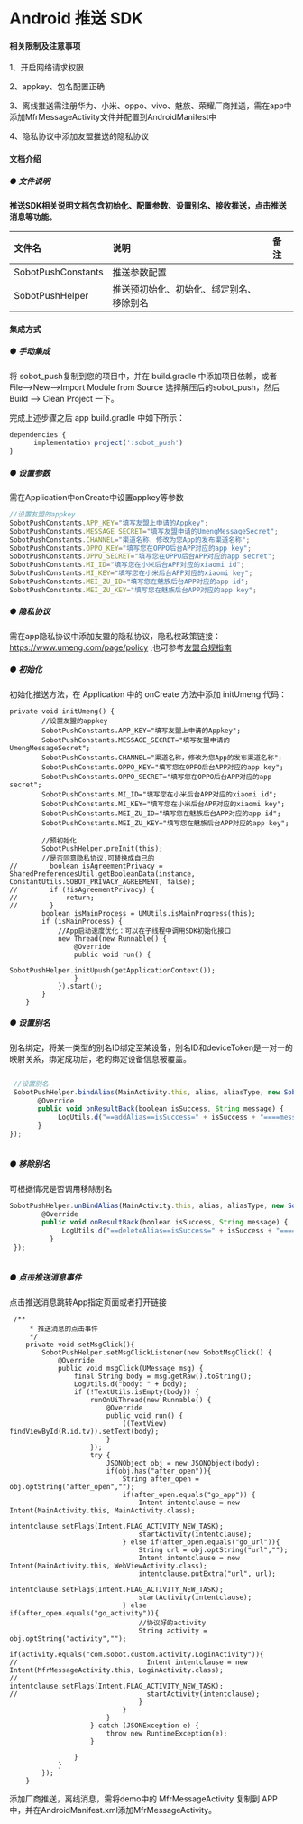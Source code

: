 # Android 推送 SDK

#### 相关限制及注意事项

1、开启网络请求权限

2、appkey、包名配置正确

3、离线推送需注册华为、小米、oppo、vivo、魅族、荣耀厂商推送，需在app中添加MfrMessageActivity文件并配置到AndroidManifest中

4、隐私协议中添加友盟推送的隐私协议

#### 文档介绍

##### ● 文件说明

**推送SDK相关说明文档包含初始化、配置参数、设置别名、接收推送，点击推送消息等功能。**

| 文件名   | 说明   |备注|
|:----|:----|:----|
| SobotPushConstants | 推送参数配置 |    |
| SobotPushHelper | 推送预初始化、初始化、绑定别名、移除别名 |    |

#### 集成方式

##### ● 手动集成

将 sobot_push复制到您的项目中，并在 build.gradle 中添加项目依赖，或者File-->New-->Import Module from Source
选择解压后的sobot_push，然后 Build --> Clean Project 一下。

完成上述步骤之后 app build.gradle 中如下所示：

```js
dependencies {
      implementation project(':sobot_push')
}
```

##### ● 设置参数

需在Application中onCreate中设置appkey等参数

 ```js
//设置友盟的appkey
SobotPushConstants.APP_KEY="填写友盟上申请的Appkey";
SobotPushConstants.MESSAGE_SECRET="填写友盟申请的UmengMessageSecret";
SobotPushConstants.CHANNEL="渠道名称，修改为您App的发布渠道名称";
SobotPushConstants.OPPO_KEY="填写您在OPPO后台APP对应的app key";
SobotPushConstants.OPPO_SECRET="填写您在OPPO后台APP对应的app secret";
SobotPushConstants.MI_ID="填写您在小米后台APP对应的xiaomi id";
SobotPushConstants.MI_KEY="填写您在小米后台APP对应的xiaomi key";
SobotPushConstants.MEI_ZU_ID="填写您在魅族后台APP对应的app id";
SobotPushConstants.MEI_ZU_KEY="填写您在魅族后台APP对应的app key";
 ```

##### ● 隐私协议

需在app隐私协议中添加友盟的隐私协议，隐私权政策链接：https://www.umeng.com/page/policy
,也可参考[友盟合规指南](https://developer.umeng.com/docs/67966/detail/207155)

##### ● 初始化

初始化推送方法，在 Application 中的 onCreate 方法中添加 initUmeng 代码：

```
private void initUmeng() {
        //设置友盟的appkey
        SobotPushConstants.APP_KEY="填写友盟上申请的Appkey";
        SobotPushConstants.MESSAGE_SECRET="填写友盟申请的UmengMessageSecret";
        SobotPushConstants.CHANNEL="渠道名称，修改为您App的发布渠道名称";
        SobotPushConstants.OPPO_KEY="填写您在OPPO后台APP对应的app key";
        SobotPushConstants.OPPO_SECRET="填写您在OPPO后台APP对应的app secret";
        SobotPushConstants.MI_ID="填写您在小米后台APP对应的xiaomi id";
        SobotPushConstants.MI_KEY="填写您在小米后台APP对应的xiaomi key";
        SobotPushConstants.MEI_ZU_ID="填写您在魅族后台APP对应的app id";
        SobotPushConstants.MEI_ZU_KEY="填写您在魅族后台APP对应的app key";

        //预初始化
        SobotPushHelper.preInit(this);
        //是否同意隐私协议,可替换成自己的
//        boolean isAgreementPrivacy = SharedPreferencesUtil.getBooleanData(instance, ConstantUtils.SOBOT_PRIVACY_AGREEMENT, false);
//        if (!isAgreementPrivacy) {
//            return;
//        }
        boolean isMainProcess = UMUtils.isMainProgress(this);
        if (isMainProcess) {
            //App启动速度优化：可以在子线程中调用SDK初始化接口
            new Thread(new Runnable() {
                @Override
                public void run() {
                    SobotPushHelper.initUpush(getApplicationContext());
                }
            }).start();
        }
    }
```

##### ● 设置别名

别名绑定，将某一类型的别名ID绑定至某设备，别名ID和deviceToken是一对一的映射关系，绑定成功后，老的绑定设备信息被覆盖。

```js

 //设置别名
 SobotPushHelper.bindAlias(MainActivity.this, alias, aliasType, new SobotPushCallBack() {
       @Override
       public void onResultBack(boolean isSuccess, String message) {
            LogUtils.d("==addAlias==isSuccess=" + isSuccess + "====message=" + message);
       }
});
    
```

##### ● 移除别名

可根据情况是否调用移除别名

```js
SobotPushHelper.unBindAlias(MainActivity.this, alias, aliasType, new SobotPushCallBack() {
        @Override
        public void onResultBack(boolean isSuccess, String message) {
             LogUtils.d("==deleteAlias==isSuccess=" + isSuccess + "====message=" + message);
          }
 });
    
```

##### ● 点击推送消息事件

点击推送消息跳转App指定页面或者打开链接

```
 /**
     * 推送消息的点击事件
     */
    private void setMsgClick(){
        SobotPushHelper.setMsgClickListener(new SobotMsgClick() {
            @Override
            public void msgClick(UMessage msg) {
                final String body = msg.getRaw().toString();
                LogUtils.d("body: " + body);
                if (!TextUtils.isEmpty(body)) {
                    runOnUiThread(new Runnable() {
                        @Override
                        public void run() {
                            ((TextView) findViewById(R.id.tv)).setText(body);
                        }
                    });
                    try {
                        JSONObject obj = new JSONObject(body);
                        if(obj.has("after_open")){
                            String after_open = obj.optString("after_open","");
                            if(after_open.equals("go_app")) {
                                Intent intentclause = new Intent(MainActivity.this, MainActivity.class);
                                intentclause.setFlags(Intent.FLAG_ACTIVITY_NEW_TASK);
                                startActivity(intentclause);
                            } else if(after_open.equals("go_url")){
                                String url = obj.optString("url","");
                                Intent intentclause = new Intent(MainActivity.this, WebViewActivity.class);
                                intentclause.putExtra("url", url);
                                intentclause.setFlags(Intent.FLAG_ACTIVITY_NEW_TASK);
                                startActivity(intentclause);
                            } else if(after_open.equals("go_activity")){
                                //协议好的activity
                                String activity = obj.optString("activity","");
                                if(activity.equals("com.sobot.custom.activity.LoginActivity")){
//                                Intent intentclause = new Intent(MfrMessageActivity.this, LoginActivity.class);
//                                intentclause.setFlags(Intent.FLAG_ACTIVITY_NEW_TASK);
//                                startActivity(intentclause);
                                }
                            }
                        }
                    } catch (JSONException e) {
                        throw new RuntimeException(e);
                    }

                }
            }
        });
    }
```

添加厂商推送，离线消息，需将demo中的 MfrMessageActivity 复制到 APP 中，并在AndroidManifest.xml添加MfrMessageActivity。